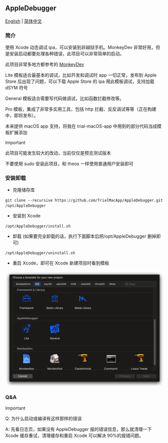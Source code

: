 ## AppleDebugger

<a href="readme.md">English</a> | <a href="readme_zh-Hans.md">简体中文</a>

### 简介

使用 Xcode 动态调试 ipa，可以安装到非越狱手机。MonkeyDev 非常好用，但是安装启动都要处理各种错误，此项目可以非常简单的启动。

此项目非常多地方都参考的 [MonkeyDev](https://github.com/AloneMonkey/MonkeyDev)

Lite 模板适合最基本的调试，比如开发和调试时 app 一切正常，发布到 Apple Store 后出现了问题，可以下载 Apple Store 的 ipa 用此模板调试，支持加载 dSYM 符号

General 模板适合需要写代码做调试，比如函数拦截修改等。

Pro 模板，集成了非常多实用工具，包括 http 拦截、反反调试等等（正在构建中，即将发布）。

未来提供 macOS app 支持，将我在 trial-macOS-app 中用到的部分代码当成模板扩展添加

> [!IMPORTANT]
>
> 此项目可能发生较大的改动，当前仅仅是预览测试版本
>
> 不要使用 sudo 安装此项目，和 theos 一样使用普通用户安装即可

### 安装卸载

- 克隆储存库

`git clone --recursive https://github.com/TrialMacApp/AppleDebugger.git /opt/AppleDebugger`

- 安装到 Xcode

`/opt/AppleDebugger/install.sh`

- 卸载 (如果要完全卸载的话，执行下面脚本后把/opt/AppleDebugger 删掉即可)

`/opt/AppleDebugger/uninstall.sh`

- 重启 Xcode，即可在 Xcode 新建项目时看到模板

![](doc/img/1.png)

### Q&A

> [!IMPORTANT]
>
> Q: 为什么启动或编译有这样那样的错误
>
> A: 先看日志页，如果没有 AppleDebugger 报的错误信息，那么就清理一下 Xcode 缓存重试，清理缓存和重启 Xcode 可以解决 90%的报错问题。
